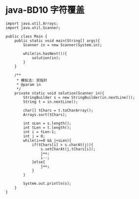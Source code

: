 # java-BD10 字符覆盖


    import java.util.Arrays;
    import java.util.Scanner;
    
    public class Main {
        public static void main(String[] args){
            Scanner in = new Scanner(System.in);
    
            while(in.hasNext()){
                solution(in);
            }
        }
    
        /**
         * 模拟法: 双指针
         * @param in
         */
        private static void solution(Scanner in){
            StringBuilder s = new StringBuilder(in.nextLine());
            String t = in.nextLine();
    
            char[] tChars = t.toCharArray();
            Arrays.sort(tChars);
    
            int sLen = s.length();
            int tLen = t.length();
            int i = tLen-1;
            int j = 0;
            while(i>=0 && j<sLen){
                if(tChars[i] > s.charAt(j)){
                    s.setCharAt(j,tChars[i]);
                    j++;
                    i--;
                }else{
                    j++;
                }
            }
    
            System.out.println(s);
        }
    }

  

